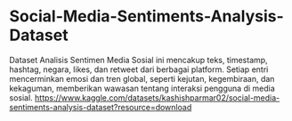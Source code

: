 # Social-Media-Sentiments-Analysis-Dataset
Dataset Analisis Sentimen Media Sosial ini mencakup teks, timestamp, hashtag, negara, likes, dan retweet dari berbagai platform. Setiap entri mencerminkan emosi dan tren global, seperti kejutan, kegembiraan, dan kekaguman, memberikan wawasan tentang interaksi pengguna di media sosial.
https://www.kaggle.com/datasets/kashishparmar02/social-media-sentiments-analysis-dataset?resource=download
